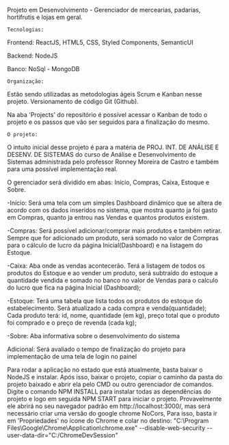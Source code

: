 Projeto em Desenvolvimento - Gerenciador de mercearias, padarias, hortifrutis e lojas em geral.

	Tecnologias:
Frontend: ReactJS, HTML5, CSS, Styled Components, SemanticUI

Backend: NodeJS

Banco: NoSql - MongoDB

	Organização:
Estão sendo utilizadas as metodologias ágeis Scrum e Kanban nesse projeto. 
Versionamento de código Git (Github).

Na aba 'Projects' do repositório é possível acessar o Kanban de todo o projeto e os passos que vão ser seguidos para a finalização do mesmo.

	O projeto:
O intuito inicial desse projeto é para a matéria de PROJ. INT. DE ANÁLISE E DESENV. DE SISTEMAS do curso de Análise e Desenvolvimento de Sistemas administrada pelo professor Ronney Moreira de Castro e também para uma possível implementação real.

O gerenciador será dividido em abas: Início, Compras, Caixa, Estoque e Sobre.

 -Início: Será uma tela com um simples Dashboard dinâmico que se altera de acordo com os dados inseridos no sistema, que mostra quanto ja foi gasto em Compras, quanto ja entrou nas Vendas e quantos produtos existem. 

 -Compras: Será possível adicionar/comprar mais produtos e também retirar. Sempre que for adicionado um produto, será somado no valor de Compras para o cálculo de lucro da página Inicial(Dashboard) e na listagem do Estoque.

 -Caixa: Aba onde as vendas acontecerão. Terá a listagem de todos os produtos do Estoque e ao vender um produto, será subtraído do estoque a quantidade vendida e somado no banco no valor de Vendas para o calculo do lucro que fica na página Inicial (Dashboard);

 -Estoque: Terá uma tabela que lista todos os produtos do estoque do estabelecimento. Será atualizado a cada compra e venda(quantidade); Cada produto terá: id, nome, quantidade (em kg), preço total que o produto foi comprado e o preço de revenda (cada kg);

 -Sobre: Aba informativa sobre o desenvolvimento do sistema

Adicional: Será avaliado o tempo de finalização do projeto para implementação de uma tela de login no painel


Para rodar a aplicação no estado que está atualmente, basta baixar o NodeJS e instalar. Após isso, baixar o projeto, copiar o caminho da pasta do projeto baixado e abrir ela pelo CMD ou outro gerenciador de comandos. Digite o comando NPM INSTALL para instalar todas as dependências do projeto e logo em seguida NPM START para iniciar o projeto. Provavelmente ele abrirá no seu navegador padrão em http://localhost:3000/, mas será necessário criar uma versão do google chrome NoCors, Para isso, basta ir em 'Propriedades' no ícone do Chrome e colar no destino: "C:\Program Files\Google\Chrome\Application\chrome.exe" --disable-web-security --user-data-dir="C:/ChromeDevSession"